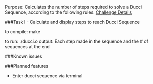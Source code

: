 Purpose: Calculates the number of steps required to solve a Ducci Sequence, according to the following rules. [Challenge Details](https://www.reddit.com/r/dailyprogrammer/comments/8sjcl0/20180620_challenge_364_intermediate_the_ducci/)

###Task I - Calculate and display steps to reach Ducci Sequence

to compile:
make

to run: ./ducci.o
output: Each step made in the sequence and the # of sequences at the end

###Known issues

###Planned features
- Enter ducci sequence via terminal
